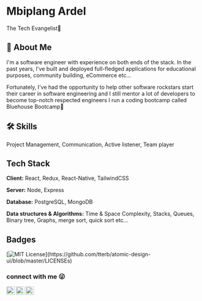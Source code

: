
# Mbiplang Ardel

The Tech Evangelist👋


## 🚀 About Me
I'm a software engineer with experience on both ends of the stack. In the past years, 
I've built and deployed full-fledged applications for educational purposes, community building, eCommerce etc...


Fortunately, I've had the opportunity to help other software rockstars start their career in software engineering and I still mentor a lot of developers to become top-notch respected engineers
I run a coding bootcamp called Bluehouse Bootcamp🌱

<!-- ![Logo](https://www.bluehouseng.com/img/bluehouse.jpg) -->


## 🛠 Skills
Project Management, Communication, Active listener, Team player


## Tech Stack

**Client:** React, Redux, React-Native, TailwindCSS

**Server:** Node, Express

**Database:** PostgreSQL, MongoDB

**Data structures & Algorithms:** Time & Space Complexity, Stacks, Queues, Binary tree, Graphs, merge sort, quick sort etc...

## Badges

[![MIT License](https://img.shields.io/apm/l/atomic-design-ui.svg?)](https://github.com/tterb/atomic-design-ui/blob/master/LICENSEs)



### connect with me :stuck_out_tongue_winking_eye:

[<img align="left" alt="Mbiplang Ardel | Twitter" width="22px" src="https://cdn.jsdelivr.net/npm/simple-icons@v3/icons/twitter.svg" />][twitter]
[<img align="left" alt="Mbiplang Ardel | LinkedIn" width="22px" src="https://cdn.jsdelivr.net/npm/simple-icons@v3/icons/linkedin.svg" />][linkedin]
[<img align="left" alt="Mbiplang Ardel | Instagram" width="22px" src="https://cdn.jsdelivr.net/npm/simple-icons@v3/icons/instagram.svg" />][instagram]

[twitter]: https://twitter.com/jothamardel
[instagram]: https://instagram.com/jothamardel
[linkedin]: https://www.linkedin.com/in/mbiplang-ardel

<!--
**jothamardel/jothamardel** is a ✨ _special_ ✨ repository because its `README.md` (this file) appears on your GitHub profile.

Here are some ideas to get you started:


- 👯 I’m looking to collaborate on ...
- 🤔 I’m looking for help with ...
- 💬 Ask me about ...
- 📫 How to reach me: 
- 😄 Pronouns: ...
- ⚡ Fun fact: ...
-->
